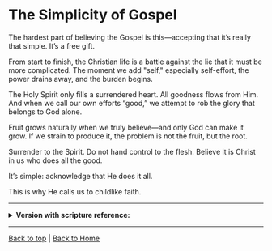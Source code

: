 # The Simplicity of Gospel

The hardest part of believing the Gospel is this—accepting that it’s really that simple. It’s a free gift.

From start to finish, the Christian life is a battle against the lie that it must be more complicated. The moment we add "self," especially self-effort, the power drains away, and the burden begins.

The Holy Spirit only fills a surrendered heart. All goodness flows from Him. And when we call our own efforts “good,” we attempt to rob the glory that belongs to God alone.

Fruit grows naturally when we truly believe—and only God can make it grow. If we strain to produce it, the problem is not the fruit, but the root.

Surrender to the Spirit. Do not hand control to the flesh. Believe it is Christ in us who does all the good.

It’s simple: acknowledge that He does it all.

This is why He calls us to childlike faith.

-----

<details>
<summary><b>Version with scripture reference:</b></summary>


The hardest part of believing the Gospel is this—accepting that it’s really that simple. It’s a free gift (Ephesians 2:8–9; Romans 6:23).

From start to finish, the Christian life is a battle against the lie that it must be more complicated (Galatians 3:1–3). The moment we add "self," especially self-effort, the power drains away, and the burden begins (Matthew 11:28–30).

The Holy Spirit only fills a surrendered heart (James 4:7–8). All goodness flows from Him (John 15:4–5; Galatians 5:22–23). And when we call our own efforts “good,” we attempt to rob the glory that belongs to God alone (Isaiah 42:8; 1 Corinthians 1:29–31).

Fruit grows naturally when we truly believe—and only God can make it grow (1 Corinthians 3:6–7; John 15:8). If we strain to produce it, the problem is not the fruit, but the root (Jeremiah 17:7–8).

Surrender to the Spirit. Do not hand control to the flesh (Romans 8:5–9; Galatians 5:16–17). Believe it is Christ in us who does all the good (Philippians 2:13; Galatians 2:20).

It’s simple: acknowledge that He does it all (Psalm 115:1).

This is why He calls us to childlike faith (Matthew 18:3; Mark 10:15).



</details>

---

[Back to top](#) | [Back to Home](../README.md) 